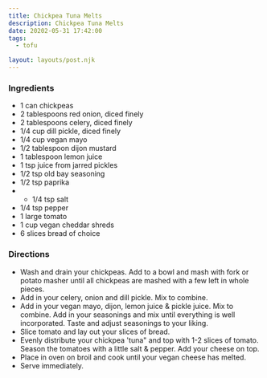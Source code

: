 ```yaml
---
title: Chickpea Tuna Melts
description: Chickpea Tuna Melts
date: 20202-05-31 17:42:00
tags:
  - tofu

layout: layouts/post.njk
---
```


### Ingredients

- 1 can chickpeas
- 2 tablespoons red onion, diced finely
- 2 tablespoons celery, diced finely
- 1/4 cup dill pickle, diced finely
- 1/4 cup vegan mayo
- 1/2 tablespoon dijon mustard
- 1 tablespoon lemon juice
- 1 tsp juice from jarred pickles
- 1/2 tsp old bay seasoning
- 1/2 tsp paprika
- - 1/4 tsp salt
- 1/4 tsp pepper
- 1 large tomato
- 1 cup vegan cheddar shreds
- 6 slices bread of choice

### Directions

- Wash and drain your chickpeas. Add to a bowl and mash with fork or potato masher until all chickpeas are mashed with a few left in whole pieces.
- Add in your celery, onion and dill pickle. Mix to combine.
- Add in your vegan mayo, dijon, lemon juice & pickle juice. Mix to combine. Add in your seasonings and mix until everything is well incorporated. Taste and adjust seasonings to your liking.
- Slice tomato and lay out your slices of bread.
- Evenly distribute your chickpea 'tuna" and top with 1-2 slices of tomato. Season the tomatoes with a little salt & pepper. Add your cheese on top.
- Place in oven on broil and cook until your vegan cheese has melted.
- Serve immediately.
